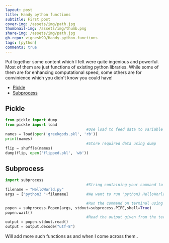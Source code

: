 ```yaml
---
layout: post
title: Handy python functions
subtitle: First post
cover-img: /assets/img/path.jpg
thumbnail-img: /assets/img/thumb.png
share-img: /assets/img/path.jpg
gh-repo: vignesh99/Handy-python-functions
tags: [python]
comments: true
---
```


Put together some content which I felt were quite ingenious and powerful. Most of them are just functions of existing python libraries. While some of them are for enhancing computational speed, some others are for convinience which you didn't know you could have!  

- [Pickle](#pickle)
- [Subprocess](#subprocess)

[//]: # "- [Map](#map)"

## Pickle

```Python
from pickle import dump
from pickle import load
                                    #Use load to feed data to variable
names = load(open('greekgods.pkl', 'rb'))
print(names)
                                    #Store required data using dump
flip = shuffle(names)
dump(flip, open('flipped.pkl', 'wb'))
```

## Subprocess

```Python
import subprocess
                                    #String containing your command to run on terminal
filename = "HelloWorld.py"
args = ["python3 "+filename]        #We want to run "python3 HelloWorld.py"

                                    #Run the command on terminal using subprocess
popen = subprocess.Popen(args, stdout=subprocess.PIPE,shell=True)
popen.wait()
                                    #Read the output given from the terminal
output = popen.stdout.read()
output = output.decode("utf-8")
```

[//]: # "## Map"


Will add more such functions as and when I come across them..
